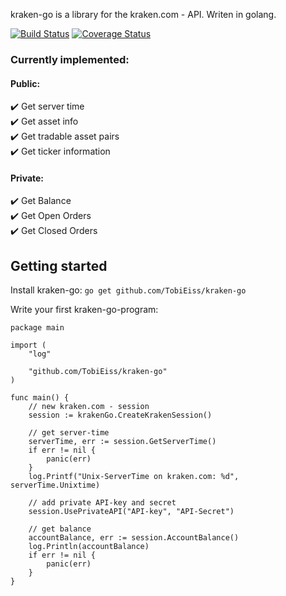 kraken-go is a library for the kraken.com - API.
Writen in golang.

[![Build Status](https://travis-ci.org/TobiEiss/kraken-go.svg?branch=master)](https://travis-ci.org/TobiEiss/kraken-go)
[![Coverage Status](https://coveralls.io/repos/github/TobiEiss/kraken-go/badge.svg?branch=master)](https://coveralls.io/github/TobiEiss/kraken-go?branch=master)


### Currently implemented:
#### Public:
:heavy_check_mark: Get server time  
:heavy_check_mark: Get asset info  
:heavy_check_mark: Get tradable asset pairs  
:heavy_check_mark: Get ticker information

#### Private:
:heavy_check_mark: Get Balance  
:heavy_check_mark: Get Open Orders  
:heavy_check_mark: Get Closed Orders  

## Getting started

Install kraken-go:
`go get github.com/TobiEiss/kraken-go`

Write your first kraken-go-program:
```golang
package main

import (
	"log"

	"github.com/TobiEiss/kraken-go"
)

func main() {
	// new kraken.com - session
	session := krakenGo.CreateKrakenSession()

	// get server-time
	serverTime, err := session.GetServerTime()
	if err != nil {
        panic(err)
	}
	log.Printf("Unix-ServerTime on kraken.com: %d", serverTime.Unixtime)

    // add private API-key and secret
    session.UsePrivateAPI("API-key", "API-Secret")

    // get balance
    accountBalance, err := session.AccountBalance()
	log.Println(accountBalance)
	if err != nil {
		panic(err)
	}
}
```